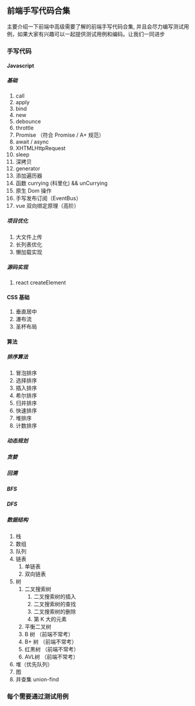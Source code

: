 ## 前端手写代码合集

主要介绍一下前端中高级需要了解的前端手写代码合集, 并且会尽力编写测试用例，如果大家有兴趣可以一起提供测试用例和编码。让我们一同进步

### 手写代码

#### Javascript

##### 基础

1. call
2. apply
3. bind
4. new
5. debounce
6. throttle
7. Promise （符合 Promise / A+ 规范）
8. await / async
9. XHTMLHttpRequest
10. sleep
11. 深拷贝
12. generator
13. 添加遍历器
14. 函数  currying (科里化) && unCurrying
15. 原生 Dom 操作
16. 手写发布订阅（EventBus）
17. vue 双向绑定原理（高阶）

##### 项目优化

1. 大文件上传
2. 长列表优化
3. 懒加载实现

##### 源码实现

1. react createElement

#### CSS 基础

1. 垂直居中
2. 瀑布流
3. 圣杯布局

#### 算法

##### 排序算法

1. 冒泡排序
2. 选择排序
3. 插入排序
4. 希尔排序
5. 归并排序
6. 快速排序
7. 堆排序
8. 计数排序

##### 动态规划

##### 贪婪

##### 回溯

##### BFS

##### DFS

##### 数据结构

1. 栈
2. 数组
3. 队列
4. 链表
   1. 单链表
   2. 双向链表
5. 树
   1. 二叉搜索树
      1. 二叉搜索树的插入
      2. 二叉搜索树的查找
      3. 二叉搜索树的删除
      4. 第 K 大的元素
   2. 平衡二叉树
   3. B 树 （前端不常考）
   4. B+ 树 （前端不常考）
   5. 红黑树 （前端不常考）
   6. AVL树 （前端不常考）
6. 堆（优先队列）
7. 图
8. 并查集 union-find

### 每个需要通过测试用例
